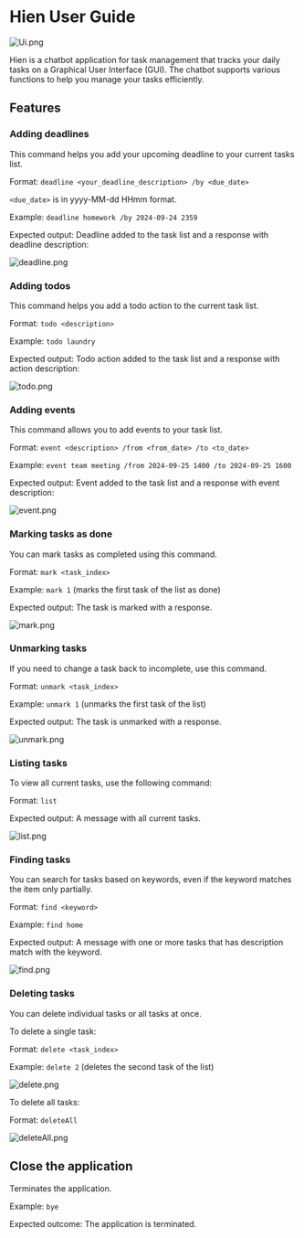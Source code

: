 # Hien User Guide

![Ui.png](Ui.png)

Hien is a chatbot application for task management that tracks your daily tasks on a Graphical User Interface (GUI). The chatbot supports various functions to help you manage your tasks efficiently.

## Features

### Adding deadlines

This command helps you add your upcoming deadline to your current tasks list.

Format: `deadline <your_deadline_description> /by <due_date>`

`<due_date>` is in yyyy-MM-dd HHmm format.

Example: `deadline homework /by 2024-09-24 2359`

Expected output: Deadline added to the task list and a response with deadline description:

![deadline.png](deadline.png)

### Adding todos

This command helps you add a todo action to the current task list.

Format: `todo <description>`

Example: `todo laundry`

Expected output: Todo action added to the task list and a response with action description:

![todo.png](todo.png)

### Adding events

This command allows you to add events to your task list.

Format: `event <description> /from <from_date> /to <to_date>`

Example: `event team meeting /from 2024-09-25 1400 /to 2024-09-25 1600`

Expected output: Event added to the task list and a response with event description:

![event.png](event.png)

### Marking tasks as done

You can mark tasks as completed using this command.

Format: `mark <task_index>`

Example: `mark 1` (marks the first task of the list as done)

Expected output: The task is marked with a response.

![mark.png](mark.png)

### Unmarking tasks

If you need to change a task back to incomplete, use this command.

Format: `unmark <task_index>`

Example: `unmark 1` (unmarks the first task of the list)

Expected output: The task is unmarked with a response.

![unmark.png](unmark.png)

### Listing tasks

To view all current tasks, use the following command:

Format: `list`

Expected output: A message with all current tasks.

![list.png](list.png)

### Finding tasks

You can search for tasks based on keywords, even if the keyword matches the item only partially.

Format: `find <keyword>`

Example: `find home`

Expected output: A message with one or more tasks that has description match with the keyword.

![find.png](find.png)


### Deleting tasks

You can delete individual tasks or all tasks at once.

To delete a single task:

Format: `delete <task_index>`

Example: `delete 2` (deletes the second task of the list)

![delete.png](delete.png)

To delete all tasks:

Format: `deleteAll`

![deleteAll.png](deleteAll.png)

## Close the application

Terminates the application.

Example: `bye`

Expected outcome: The application is terminated.

